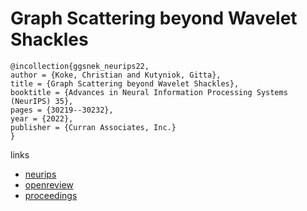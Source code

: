 # Graph Scattering beyond Wavelet Shackles

```
@incollection{ggsnek_neurips22,
author = {Koke, Christian and Kutyniok, Gitta},
title = {Graph Scattering beyond Wavelet Shackles},
booktitle = {Advances in Neural Information Processing Systems (NeurIPS) 35},
pages = {30219--30232},
year = {2022},
publisher = {Curran Associates, Inc.}
}
```

links
- [neurips](https://nips.cc/Conferences/2022/Schedule?showEvent=55100)
- [openreview](https://openreview.net/forum?id=ptUZl8xDMMN)
- [proceedings](https://papers.nips.cc//paper_files/paper/2022/hash/c2f2230abc7ccf669f403be881d3ffb7-Abstract-Conference.html)
